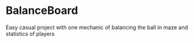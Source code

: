 # BalanceBoard
 Easy casual project with one mechanic of balancing the ball in maze and statistics of players
